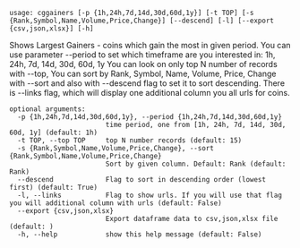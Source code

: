 ```
usage: cggainers [-p {1h,24h,7d,14d,30d,60d,1y}] [-t TOP] [-s {Rank,Symbol,Name,Volume,Price,Change}] [--descend] [-l] [--export {csv,json,xlsx}] [-h]
```

Shows Largest Gainers - coins which gain the most in given period. You can use parameter --period to set which timeframe are you interested in: 1h,
24h, 7d, 14d, 30d, 60d, 1y You can look on only top N number of records with --top, You can sort by Rank, Symbol, Name, Volume, Price, Change with
--sort and also with --descend flag to set it to sort descending. There is --links flag, which will display one additional column you all urls for
coins.

```
optional arguments:
  -p {1h,24h,7d,14d,30d,60d,1y}, --period {1h,24h,7d,14d,30d,60d,1y}
                        time period, one from [1h, 24h, 7d, 14d, 30d, 60d, 1y] (default: 1h)
  -t TOP, --top TOP     top N number records (default: 15)
  -s {Rank,Symbol,Name,Volume,Price,Change}, --sort {Rank,Symbol,Name,Volume,Price,Change}
                        Sort by given column. Default: Rank (default: Rank)
  --descend             Flag to sort in descending order (lowest first) (default: True)
  -l, --links           Flag to show urls. If you will use that flag you will additional column with urls (default: False)
  --export {csv,json,xlsx}
                        Export dataframe data to csv,json,xlsx file (default: )
  -h, --help            show this help message (default: False)
```
